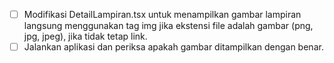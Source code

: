 - [ ] Modifikasi DetailLampiran.tsx untuk menampilkan gambar lampiran langsung menggunakan tag img jika ekstensi file adalah gambar (png, jpg, jpeg), jika tidak tetap link.
- [ ] Jalankan aplikasi dan periksa apakah gambar ditampilkan dengan benar.
